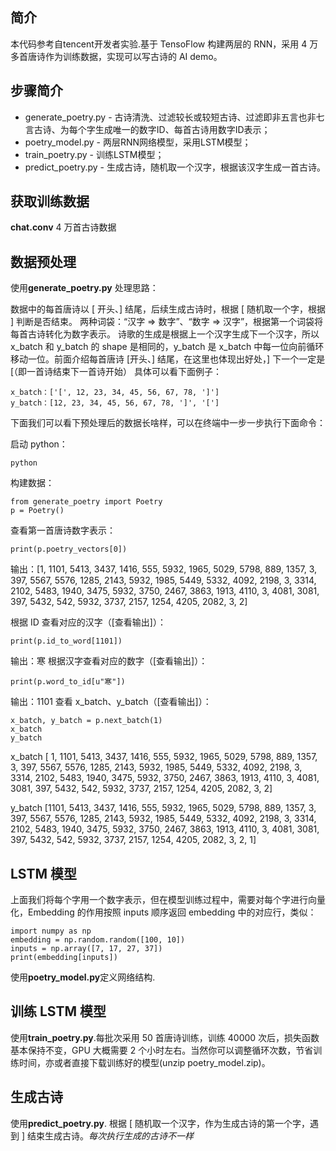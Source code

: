 ## 简介
本代码参考自tencent开发者实验.基于 TensoFlow 构建两层的 RNN，采用 4 万多首唐诗作为训练数据，实现可以写古诗的 AI demo。

## 步骤简介

- generate_poetry.py - 古诗清洗、过滤较长或较短古诗、过滤即非五言也非七言古诗、为每个字生成唯一的数字ID、每首古诗用数字ID表示；
- poetry_model.py - 两层RNN网络模型，采用LSTM模型；
- train_poetry.py - 训练LSTM模型；
- predict_poetry.py - 生成古诗，随机取一个汉字，根据该汉字生成一首古诗。


## 获取训练数据

**chat.conv**   4 万首古诗数据

## 数据预处理
使用**generate_poetry.py**
处理思路：

数据中的每首唐诗以 [ 开头、] 结尾，后续生成古诗时，根据 [ 随机取一个字，根据 ] 判断是否结束。
两种词袋：“汉字 => 数字”、“数字 => 汉字”，根据第一个词袋将每首古诗转化为数字表示。
诗歌的生成是根据上一个汉字生成下一个汉字，所以 x_batch 和 y_batch 的 shape 是相同的，y_batch 是 x_batch 中每一位向前循环移动一位。前面介绍每首唐诗 [开头、] 结尾，在这里也体现出好处，] 下一个一定是 [（即一首诗结束下一首诗开始）
具体可以看下面例子：

	x_batch：['[', 12, 23, 34, 45, 56, 67, 78, ']']
	y_batch：[12, 23, 34, 45, 56, 67, 78, ']', '[']

下面我们可以看下预处理后的数据长啥样，可以在终端中一步一步执行下面命令：

启动 python：

	python
构建数据：

	from generate_poetry import Poetry
	p = Poetry()
查看第一首唐诗数字表示：

	print(p.poetry_vectors[0])

输出：[1, 1101, 5413, 3437, 1416, 555, 5932, 1965, 5029, 5798, 889, 1357, 3, 397, 5567, 5576, 1285, 2143, 5932, 1985, 5449, 5332, 4092, 2198, 3, 3314, 2102, 5483, 1940, 3475, 5932, 3750, 2467, 3863, 1913, 4110, 3, 4081, 3081, 397, 5432, 542, 5932, 3737, 2157, 1254, 4205, 2082, 3, 2]

根据 ID 查看对应的汉字（[查看输出]）：

	print(p.id_to_word[1101])

输出：寒
根据汉字查看对应的数字（[查看输出]）：

	print(p.word_to_id[u"寒"])

输出：1101
查看 x_batch、y_batch（[查看输出]）：

	x_batch, y_batch = p.next_batch(1)
	x_batch
	y_batch

x_batch [ 1, 1101, 5413, 3437, 1416, 555, 5932, 1965, 5029, 5798, 889, 1357, 3, 397, 5567, 5576, 1285, 2143, 5932, 1985, 5449, 5332, 4092, 2198, 3, 3314, 2102, 5483, 1940, 3475, 5932, 3750, 2467, 3863, 1913, 4110, 3, 4081, 3081, 397, 5432, 542, 5932, 3737, 2157, 1254, 4205, 2082, 3, 2]

y_batch [1101, 5413, 3437, 1416, 555, 5932, 1965, 5029, 5798, 889, 1357, 3, 397, 5567, 5576, 1285, 2143, 5932, 1985, 5449, 5332, 4092, 2198, 3, 3314, 2102, 5483, 1940, 3475, 5932, 3750, 2467, 3863, 1913, 4110, 3, 4081, 3081, 397, 5432, 542, 5932, 3737, 2157, 1254, 4205, 2082, 3, 2, 1]



## LSTM 模型

上面我们将每个字用一个数字表示，但在模型训练过程中，需要对每个字进行向量化，Embedding 的作用按照 inputs 顺序返回 embedding 中的对应行，类似：

	import numpy as np
	embedding = np.random.random([100, 10])
	inputs = np.array([7, 17, 27, 37])
	print(embedding[inputs])


 使用**poetry_model.py**定义网络结构.

## 训练 LSTM 模型

使用**train_poetry.py**.每批次采用 50 首唐诗训练，训练 40000 次后，损失函数基本保持不变，GPU 大概需要 2 个小时左右。当然你可以调整循环次数，节省训练时间，亦或者直接下载训练好的模型(unzip poetry_model.zip)。

## 生成古诗

使用**predict_poetry.py**. 根据 [ 随机取一个汉字，作为生成古诗的第一个字，遇到 ] 结束生成古诗。*每次执行生成的古诗不一样*
